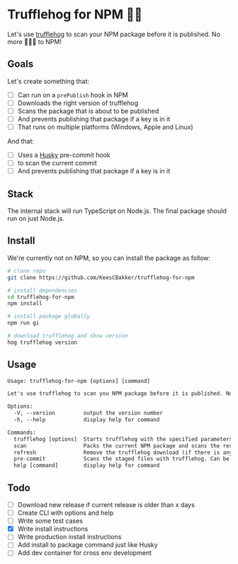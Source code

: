 # Trufflehog for NPM 🔑🐷

Let's use <a href="https://github.com/trufflesecurity/trufflehog">trufflehog</a> to scan your NPM package before it is published. No more 🔑🔑🔑 to NPM!

## Goals

Let's create something that:

- [ ] Can run on a `prePublish` hook in NPM
- [ ] Downloads the right version of trufflehog
- [ ] Scans the package that is about to be published
- [ ] And prevents publishing that package if a key is in it
- [ ] That runs on multiple platforms (Windows, Apple and Linux)

And that:

- [ ] Uses a <a href="https://www.npmjs.com/package/husky">Husky</a> pre-commit hook
- [ ] to scan the current commit
- [ ] And prevents publishing that package if a key is in it

## Stack

The internal stack will run TypeScript on Node.js. The final package should run on just Node.js.

## Install

We're currently not on NPM, so you can install the package as follow:

```sh
# clone repo
git clone https://github.com/KeesCBakker/trufflehog-for-npm

# install dependencies
cd trufflehog-for-npm
npm install

# install package globally
npm run gi

# download trufflehog and show version
hog trufflehog version

```

## Usage

```txt
Usage: trufflehog-for-npm [options] [command]

Let's use trufflehog to scan you NPM package before it is published. No more 🔑🔑🔑 to NPM!

Options:
  -V, --version         output the version number
  -h, --help            display help for command

Commands:
  trufflehog [options]  Starts trufflehog with the specified parameters. If trufflehog is not in your path, it will be downloaded.
  scan                  Packs the current NPM package and scans the result with trufflehog.
  refresh               Remove the trufflehog download (if there is any) and downloads the latest version.
  pre-commit            Scans the staged files with trufflehog. Can be used in a pre-commit hook.
  help [command]        display help for command
```

## Todo

- [ ] Download new release if current release is older than x days
- [ ] Create CLI with options and help
- [ ] Write some test cases
- [x] Write install instructions
- [ ] Write production install instructions
- [ ] Add install to package command just like Husky
- [ ] Add dev container for cross env development
